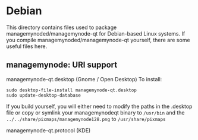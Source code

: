 
Debian
====================
This directory contains files used to package managemynoded/managemynode-qt
for Debian-based Linux systems. If you compile managemynoded/managemynode-qt yourself, there are some useful files here.

## managemynode: URI support ##


managemynode-qt.desktop  (Gnome / Open Desktop)
To install:

	sudo desktop-file-install managemynode-qt.desktop
	sudo update-desktop-database

If you build yourself, you will either need to modify the paths in
the .desktop file or copy or symlink your managemynodeqt binary to `/usr/bin`
and the `../../share/pixmaps/managemynode128.png` to `/usr/share/pixmaps`

managemynode-qt.protocol (KDE)

